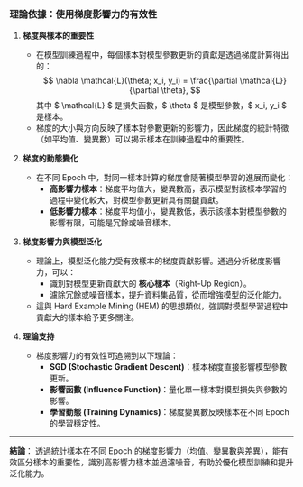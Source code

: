 ### 理論依據：使用梯度影響力的有效性

1. **梯度與樣本的重要性**
   - 在模型訓練過程中，每個樣本對模型參數更新的貢獻是透過梯度計算得出的：
     $$
     \nabla \mathcal{L}(\theta; x_i, y_i) = \frac{\partial \mathcal{L}}{\partial \theta},
     $$
     其中 $ \mathcal{L} $ 是損失函數，$ \theta $ 是模型參數，$ x_i, y_i $ 是樣本。
   - 梯度的大小與方向反映了樣本對參數更新的影響力，因此梯度的統計特徵（如平均值、變異數）可以揭示樣本在訓練過程中的重要性。

2. **梯度的動態變化**
   - 在不同 Epoch 中，對同一樣本計算的梯度會隨著模型學習的進展而變化：
     - **高影響力樣本**：梯度平均值大，變異數高，表示模型對該樣本學習的過程中變化較大，對模型參數更新具有關鍵貢獻。
     - **低影響力樣本**：梯度平均值小，變異數低，表示該樣本對模型參數的影響有限，可能是冗餘或噪音樣本。

3. **梯度影響力與模型泛化**
   - 理論上，模型泛化能力受有效樣本的梯度貢獻影響。通過分析梯度影響力，可以：
     - 識別對模型更新貢獻大的 **核心樣本**（Right-Up Region）。
     - 濾除冗餘或噪音樣本，提升資料集品質，從而增強模型的泛化能力。
   - 這與 Hard Example Mining (HEM) 的思想類似，強調對模型學習過程中貢獻大的樣本給予更多關注。

4. **理論支持**
   - 梯度影響力的有效性可追溯到以下理論：
     - **SGD (Stochastic Gradient Descent)**：樣本梯度直接影響模型參數更新。
     - **影響函數 (Influence Function)**：量化單一樣本對模型損失與參數的影響。
     - **學習動態 (Training Dynamics)**：梯度變異數反映樣本在不同 Epoch 的學習穩定性。

---
**結論**：
透過統計樣本在不同 Epoch 的梯度影響力（均值、變異數與差異），能有效區分樣本的重要性，識別高影響力樣本並過濾噪音，有助於優化模型訓練和提升泛化能力。